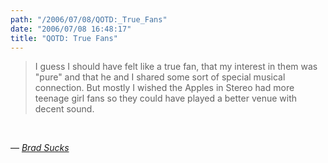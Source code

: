 ```yaml
---
path: "/2006/07/08/QOTD:_True_Fans" 
date: "2006/07/08 16:48:17" 
title: "QOTD: True Fans" 
---
```

<blockquote><p>I guess I should have felt like a true fan, that my interest in them was "pure" and that he and I shared some sort of special musical connection. But mostly I wished the Apples in Stereo had more teenage girl fans so they could have played a better venue with decent sound.</p></blockquote><br><p>&#8212; <cite><a href="http://www.bradsucks.net/archives/2006/07/07/the-garden-state-effect/">Brad Sucks</a></cite></p>